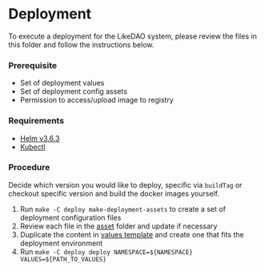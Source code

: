 # Deployment

To execute a deployment for the LikeDAO system, please review the files in this folder and follow the instructions below.

### Prerequisite

- Set of deployment values
- Set of deployment config assets
- Permission to access/upload image to registry

### Requirements

- [Helm v3.6.3](https://helm.sh/docs/intro/install/)
- [Kubectl](https://kubernetes.io/docs/tasks/tools/)

### Procedure

Decide which version you would like to deploy, specific via `buildTag` or checkout specific version and build the docker images yourself.

1. Run `make -C deploy make-deployment-assets` to create a set of deployment configuration files
2. Review each file in the [asset](./deploy/likedao/static/) folder and update if necessary
3. Duplicate the content in [values template](./deploy/likedao/values.sample.yaml) and create one that fits the deployment environment
4. Run `make -C deploy deploy NAMESPACE=${NAMESPACE} VALUES=${PATH_TO_VALUES}`
